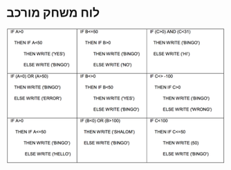 # לוח משחק מורכב

<div id="container" align="center">
  <img class="img-responsive" src="img04.png" title=""/>
</div>
